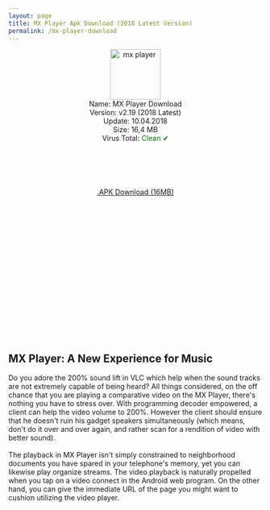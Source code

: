 ```yaml
---
layout: page
title: MX Player Apk Download (2018 Latest Version)
permalink: /mx-player-download
---
```


<script async src="//pagead2.googlesyndication.com/pagead/js/adsbygoogle.js"></script>
<!-- Esnek -->
<ins class="adsbygoogle"
     style="display:block"
     data-ad-client="ca-pub-7942429830883405"
     data-ad-slot="5130793994"
     data-ad-format="auto"></ins>
<script>
(adsbygoogle = window.adsbygoogle || []).push({});
</script>
<center>
<a href="https://mxplayer.plusapkz.com/"><img width="100" height="100" src="https://mxplayer.plusapkz.com/mx-player.png" alt="mx player" title="mx player for pc" /></a><br />
Name: MX Player Download<br />
Version: v2.19 (2018 Latest)<br />
Update: 10.04.2018<br />
Size: 16,4 MB<br />
Virus Total: <span style="color:green;">Clean &#10004;</span><br />
     <center>
<script async src="//pagead2.googlesyndication.com/pagead/js/adsbygoogle.js"></script>
<!-- Baglanti20090 -->
<ins class="adsbygoogle"
     style="display:inline-block;width:200px;height:90px"
     data-ad-client="ca-pub-7942429830883405"
     data-ad-slot="9116964791"></ins>
<script>
(adsbygoogle = window.adsbygoogle || []).push({});
</script>
</center>
<a rel="nofollow" href="https://mxplayer.plusapkz.com/mx-player-1-9-19.apk" target="_blank">.APK Download (16MB)</a><br>
<script async src="//pagead2.googlesyndication.com/pagead/js/adsbygoogle.js"></script>
<!-- 336 -->
<ins class="adsbygoogle"
     style="display:inline-block;width:336px;height:280px"
     data-ad-client="ca-pub-7942429830883405"
     data-ad-slot="9585734309"></ins>
<script>
(adsbygoogle = window.adsbygoogle || []).push({});
</script>
</center>

<h2>MX Player: A New Experience for Music</h2>
Do you adore the 200% sound lift in VLC which help when the sound tracks are
not extremely capable of being heard? All things considered, on the off chance that
you are playing a comparative video on the MX Player, there&#39;s nothing you have to
stress over. With programming decoder empowered, a client can help the video
volume to 200%. However the client should ensure that he doesn't ruin his gadget
speakers simultaneously (which means, don&#39;t do it over and over again, and rather
scan for a rendition of video with better sound).<br><br>
The playback in MX Player isn&#39;t simply constrained to neighborhood documents
you have spared in your telephone&#39;s memory, yet you can likewise play organize
streams. The video playback is naturally propelled when you tap on a video
connect in the Android web program. On the other hand, you can give the
immediate URL of the page you might want to cushion utilizing the video player.
